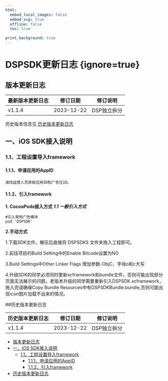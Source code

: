 ```yaml
---
html:
  embed_local_images: false
  embed_svg: true
  offline: false
  toc: true

print_background: true
---
```


# DSPSDK更新日志 {ignore=true}
## <span id="jump1">版本更新日志</span>
| 最新版本更新日志 | 修订日期  | 修订说明       |
| ---------------- | --------- | -------------- |
|v1.1.4|2023-12-22|DSP独立拆分|
历史版本信息见 [历史版本更新日志](#历史版本更新日志)
## <span id="jump1">一、iOS SDK接入说明</span>

### <span id="jump1.1">1.1、工程设置导入framework</span>

#### <span id="jump1.1.1">1.1.1、申请应用的AppID</span>

```
请找运营人员获取应用ID和广告位ID。
```

#### <span id="jump1.1.2">1.1.2、引入framework</span>

**1. CocoaPods接入方式**
***1.1 一般引入方式***
```
#引入常用广告模块  
pod 'DSPSDK'
```



**2.手动方式**

1.下载SDK文件，解压后直接将 DSPSDKS 文件夹拖入工程即可。

2.前往项目的Build Setting中的Enable Bitcode设置为NO

3.Build Settings中Other Linker Flags 增加参数-ObjC，字母o和c大写

4.升级SDK的同学必须同时更新xcframework和bundle文件，否则可能出现部分页面无法展示的问题，老版本升级的同学需要重新引入DSPSDK.xcframework，拖入完请确保Copy Bundle Resources中有DSPSDKBundle.bundle,否则可能出现icon图片加载不出来的情况。




##历史版本更新日志

| 历史版本更新日志 | 修订日期  | 修订说明       |
| ---------------- | --------- | -------------- |
|v1.1.4|2023-12-22|DSP独立拆分|

<!-- @import "[TOC]" {cmd="toc" depthFrom=1 depthTo=6 orderedList=false} -->

<!-- code_chunk_output -->

- [版本更新日志](#span-idjump1版本更新日志span)
- [一、iOS SDK接入说明](#span-idjump1一-ios-sdk接入说明span)
  - [1.1、工程设置导入framework](#span-idjump1111-工程设置导入frameworkspan)
    - [1.1.1、申请应用的AppID](#span-idjump111111-申请应用的appidspan)
    - [1.1.2、引入framework](#span-idjump112112-引入frameworkspan)
- [历史版本更新日志](#历史版本更新日志)

<!-- /code_chunk_output -->



